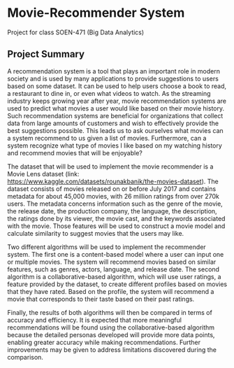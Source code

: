 # Movie-Recommender System
Project for class SOEN-471 (Big Data Analytics)

## Project Summary
A recommendation system is a tool that plays an important role in modern society and is used by many applications to provide suggestions to users based on some dataset. It can be used to help users choose a book to read, a restaurant to dine in, or even what videos to watch. As the streaming industry keeps growing year after year, movie recommendation systems are used to predict what movies a user would like based on their movie history. Such recommendation systems are beneficial for organizations that collect data from large amounts of customers and wish to effectively provide the best suggestions possible. This leads us to ask ourselves what movies can a system recommend to us given a list of movies. Furthermore, can a system recognize what type of movies I like based on my watching history and recommend movies that will be enjoyable? 

The dataset that will be used to implement the movie recommender is a Movie Lens dataset (link: https://www.kaggle.com/datasets/rounakbanik/the-movies-dataset). The dataset consists of movies released on or before July 2017 and contains metadata for about 45,000 movies, with 26 million ratings from over 270k users. The metadata concerns information such as the genre of the movie, the release date, the production company, the language, the description, the ratings done by its viewer, the movie cast, and the keywords associated with the movie. Those features will be used to construct a movie model and calculate similarity to suggest movies that the users may like. 

Two different algorithms will be used to implement the recommender system. The first one is a content-based model where a user can input one or multiple movies. The system will recommend movies based on similar features, such as genres, actors, language, and release date. The second algorithm is a collaborative-based algorithm, which will use user ratings, a feature provided by the dataset, to create different profiles based on movies that they have rated. Based on the profile, the system will recommend a movie that corresponds to their taste based on their past ratings. 

Finally, the results of both algorithms will then be compared in terms of accuracy and efficiency. It is expected that more meaningful recommendations will be found using the collaborative-based algorithm because the detailed personas developed will provide more data points, enabling greater accuracy while making recommendations. Further improvements may be given to address limitations discovered during the comparison. 
